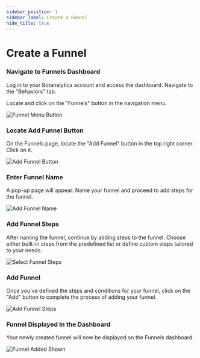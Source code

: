```yaml
---
sidebar_position: 1
sidebar_label: Create a Funnel
hide_title: true
---
```


# Create a Funnel


### Navigate to Funnels Dashboard

Log in to your Botanalytics account and access the dashboard. Navigate to the "Behaviors" tab.

Locate and click on the "Funnels" button in the navigation menu.

![Funnel Menu Button](@site/static/img/event-funnel/funnels-menu-button.png)

### Locate Add Funnel Button

On the Funnels page, locate the "Add Funnel" button in the top right corner. Click on it.

![Add Funnel Button](@site/static/img/event-funnel/add-funnel-button.png)

### Enter Funnel Name

A pop-up page will appear. Name your funnel and proceed to add steps for the funnel.

![Add Funnel Name](@site/static/img/event-funnel/add-funnel-name.png)

### Add Funnel Steps

After naming the funnel, continue by adding steps to the funnel. Choose either built-in steps from the predefined list or define custom steps tailored to your needs. 

![Select Funnel Steps](@site/static/img/event-funnel/add-funnel-steps.png)

### Add Funnel

Once you've defined the steps and conditions for your funnel, click on the "Add" button to complete the process of adding your funnel.

![Add Funnel Steps](@site/static/img/event-funnel/add-steps.png)

### Funnel Displayed In the Dashboard

Your newly created funnel will now be displayed on the Funnels dashboard.

![Funnel Added Shown](@site/static/img/event-funnel/funnel-added-shown.png)


